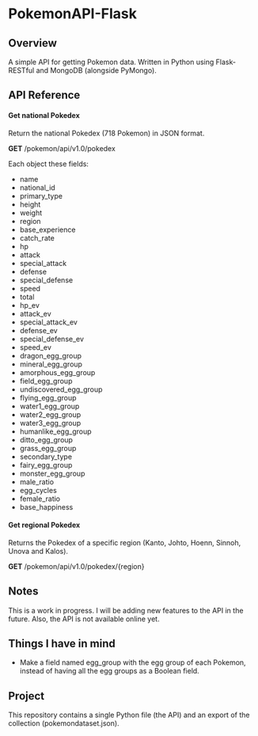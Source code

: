 # PokemonAPI-Flask

## Overview

A simple API for getting Pokemon data. Written in Python using Flask-RESTful and MongoDB (alongside PyMongo).

## API Reference

#### Get national Pokedex

Return the national Pokedex (718 Pokemon) in JSON format.

**GET** /pokemon/api/v1.0/pokedex 

Each object these fields:

- name
- national_id
- primary_type
- height
- weight
- region
- base_experience
- catch_rate
- hp
- attack
- special_attack
- defense
- special_defense
- speed
- total
- hp_ev
- attack_ev
- special_attack_ev
- defense_ev
- special_defense_ev
- speed_ev
- dragon_egg_group
- mineral_egg_group
- amorphous_egg_group
- field_egg_group
- undiscovered_egg_group
- flying_egg_group
- water1_egg_group
- water2_egg_group
- water3_egg_group
- humanlike_egg_group
- ditto_egg_group
- grass_egg_group
- secondary_type
- fairy_egg_group
- monster_egg_group
- male_ratio
- egg_cycles
- female_ratio
- base_happiness

#### Get regional Pokedex

Returns the Pokedex of a specific region (Kanto, Johto, Hoenn, Sinnoh, Unova and Kalos).

**GET** /pokemon/api/v1.0/pokedex/{region}

## Notes

This is a work in progress. I will be adding new features to the API in the future. Also, the API is not available online yet.

## Things I have in mind

- Make a field named egg_group with the egg group of each Pokemon, instead of having all the egg groups
as a Boolean field.

## Project

This repository contains a single Python file (the API) and an export of the collection (pokemondataset.json).
